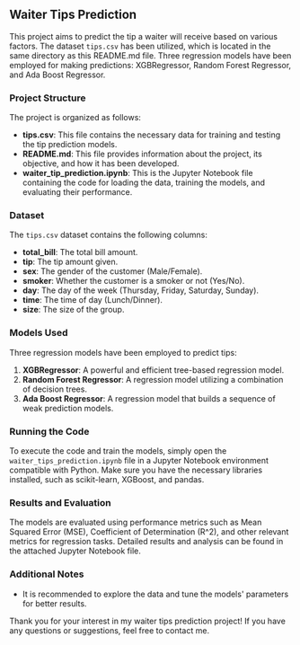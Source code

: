 ## Waiter Tips Prediction

This project aims to predict the tip a waiter will receive based on various factors. The dataset `tips.csv` has been utilized, which is located in the same directory as this README.md file. Three regression models have been employed for making predictions: XGBRegressor, Random Forest Regressor, and Ada Boost Regressor.

### Project Structure

The project is organized as follows:

- **tips.csv**: This file contains the necessary data for training and testing the tip prediction models.
- **README.md**: This file provides information about the project, its objective, and how it has been developed.
- **waiter_tip_prediction.ipynb**: This is the Jupyter Notebook file containing the code for loading the data, training the models, and evaluating their performance.


### Dataset

The `tips.csv` dataset contains the following columns:

- **total_bill**: The total bill amount.
- **tip**: The tip amount given.
- **sex**: The gender of the customer (Male/Female).
- **smoker**: Whether the customer is a smoker or not (Yes/No).
- **day**: The day of the week (Thursday, Friday, Saturday, Sunday).
- **time**: The time of day (Lunch/Dinner).
- **size**: The size of the group.

### Models Used

Three regression models have been employed to predict tips:

1. **XGBRegressor**: A powerful and efficient tree-based regression model.
2. **Random Forest Regressor**: A regression model utilizing a combination of decision trees.
3. **Ada Boost Regressor**: A regression model that builds a sequence of weak prediction models.

### Running the Code

To execute the code and train the models, simply open the `waiter_tips_prediction.ipynb` file in a Jupyter Notebook environment compatible with Python. Make sure you have the necessary libraries installed, such as scikit-learn, XGBoost, and pandas.

### Results and Evaluation

The models are evaluated using performance metrics such as Mean Squared Error (MSE), Coefficient of Determination (R^2), and other relevant metrics for regression tasks. Detailed results and analysis can be found in the attached Jupyter Notebook file.

### Additional Notes

- It is recommended to explore the data and tune the models' parameters for better results.


Thank you for your interest in my waiter tips prediction project! If you have any questions or suggestions, feel free to contact me.